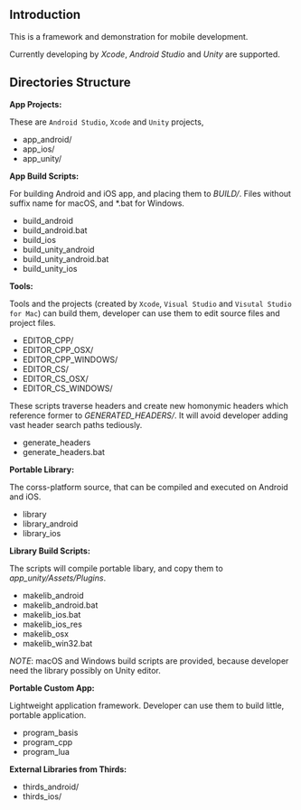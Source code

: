 ## Introduction

This is a framework and demonstration for mobile development.

Currently developing by
*Xcode*, *Android Studio* and *Unity* are supported.

## Directories Structure

**App Projects:**

These are `Android Studio`, `Xcode` and `Unity` projects,

* app_android/
* app_ios/
* app_unity/

**App Build Scripts:**

For building Android and iOS app, and placing them to *BUILD/*.
Files without suffix name for macOS, and *.bat for Windows.

* build_android
* build_android.bat
* build_ios
* build_unity_android
* build_unity_android.bat
* build_unity_ios

**Tools:**

Tools and the projects
(created by `Xcode`, `Visual Studio` and `Visutal Studio for Mac`)
can build them,
developer can use them to edit source files and project files.

* EDITOR_CPP/
* EDITOR_CPP_OSX/
* EDITOR_CPP_WINDOWS/
* EDITOR_CS/
* EDITOR_CS_OSX/
* EDITOR_CS_WINDOWS/

These scripts traverse headers and create new homonymic headers
which reference former to *GENERATED_HEADERS/*.
It will avoid developer adding vast header search paths tediously.

* generate_headers
* generate_headers.bat

**Portable Library:**

The corss-platform source,
that can be compiled and executed on Android and iOS.

* library
* library_android
* library_ios

**Library Build Scripts:**

The scripts will compile portable libary,
and copy them to *app_unity/Assets/Plugins*.

* makelib_android
* makelib_android.bat
* makelib_ios.bat
* makelib_ios_res
* makelib_osx
* makelib_win32.bat

*NOTE*: macOS and Windows build scripts are provided,
because developer need the library possibly on Unity editor.

**Portable Custom App:**

Lightweight application framework.
Developer can use them to build little, portable application.

* program_basis
* program_cpp
* program_lua

**External Libraries from Thirds:**

* thirds_android/
* thirds_ios/
